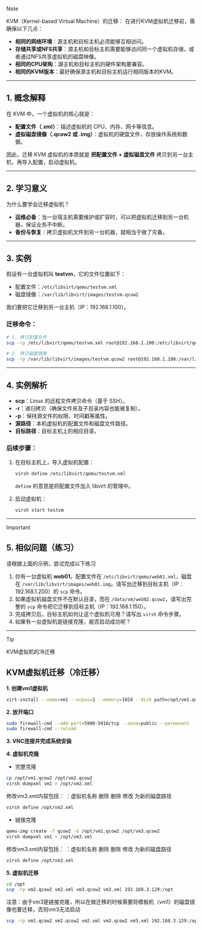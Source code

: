 > [!note]
> KVM（Kernel-based Virtual Machine）的迁移：
> 在进行KVM虚拟机迁移前，需确保以下几点：
> - **相同的网络环境**：源主机和目标主机必须能够互相访问。
> - **存储共享或NFS共享**：源主机和目标主机需要能够访问同一个虚拟机存储，或者通过NFS共享虚拟机的磁盘映像。
> - **相同的CPU架构**：源主机和目标主机的硬件架构要兼容。
> - **相同的KVM版本**：最好确保源主机和目标主机运行相同版本的KVM。
> 

---

## 1. 概念解释
在 KVM 中，一个虚拟机的核心就是：
- **配置文件（.xml）**：描述虚拟机的 CPU、内存、网卡等信息。
- **虚拟磁盘镜像（.qcow2 或 .img）**：虚拟机的硬盘文件，存放操作系统和数据。  

因此，迁移 KVM 虚拟机的本质就是 **把配置文件 + 虚拟磁盘文件** 拷贝到另一台主机，再导入配置，启动虚拟机。

---

## 2. 学习意义
为什么要学会迁移虚拟机？
- **运维必备**：当一台宿主机需要维护或扩容时，可以把虚拟机迁移到另一台机器，保证业务不中断。  
- **备份与恢复**：拷贝虚拟机文件到另一台机器，就相当于做了灾备。  

---

## 3. 实例
假设有一台虚拟机叫 **testvm**，它的文件位置如下：  
- 配置文件：`/etc/libvirt/qemu/testvm.xml`  
- 磁盘镜像：`/var/lib/libvirt/images/testvm.qcow2`

我们要把它迁移到另一台主机（IP：192.168.1.100）。  

### 迁移命令：
```bash
# 1. 拷贝配置文件
scp -rp /etc/libvirt/qemu/testvm.xml root@192.168.1.100:/etc/libvirt/qemu/

# 2. 拷贝磁盘镜像
scp -rp /var/lib/libvirt/images/testvm.qcow2 root@192.168.1.100:/var/lib/libvirt/images/
```

---

## 4. 实例解析
- **scp**：Linux 的远程文件拷贝命令（基于 SSH）。  
- **-r**：递归拷贝（确保文件夹及子目录内容也能被复制）。  
- **-p**：保持源文件的权限、时间戳等属性。  
- **源路径**：本机虚拟机的配置文件和磁盘文件路径。  
- **目标路径**：目标主机上的相应目录。  

### 后续步骤：
1. 在目标主机上，导入虚拟机配置：
   ```bash
   virsh define /etc/libvirt/qemu/testvm.xml
   ```
   `define` 的意思是将配置文件加入 libvirt 的管理中。  

2. 启动虚拟机：
   ```bash
   virsh start testvm
   ```

---

> [!IMPORTANT]
> ## 5. 相似问题（练习）
> 请根据上面的示例，尝试完成以下练习 
> 1. 你有一台虚拟机 **web01**，配置文件在 `/etc/libvirt/qemu/web01.xml`，磁盘在 `/var/lib/libvirt/images/web01.img`。请写出迁移到目标主机（IP：192.168.1.200）的 `scp` 命令。  
> 2. 如果虚拟机磁盘文件不在默认目录，而在 `/data/vm/web02.qcow2`，请写出完整的 `scp` 命令把它迁移到目标主机（IP：192.168.1.150）。  
> 3. 完成拷贝后，目标主机如何让这个虚拟机可用？请写出 `virsh` 命令步骤。  
> 4. 如果有一台虚拟机是链接克隆，能否启动成功呢？
---

>[!TIP]
>KVM虚拟机的冷迁移


## KVM虚拟机迁移（冷迁移）

**1. 创建vm1虚拟机**
```bash
virt-install --name=vm1 --vcpus=1 --memory=1024 --disk path=/opt/vm1.qcow2,size=10,format=qcow2 --cdrom=/opt/CentOS7.iso --network network=default,model=virtio --os-variant=centos7.0 --graphics vnc,listen=0.0.0.0 --noautoconsole
```
**2. 放开端口**
```bash
sudo firewall-cmd --add-port=5900-5910/tcp --zone=public --permanent
sudo firewall-cmd --reload
```
**3. VNC连接并完成系统安装**

**4. 虚拟机克隆**

- 完整克隆
```bash
cp /opt/vm1.qcow2 /opt/vm2.qcow2
virsh dumpxml vm1 > /opt/vm2.xml
```
修改vm2.xml内容包括：
<name>：虚拟机名称
删除 <uuid>
删除 <mac address>
修改 <source file> 为新的磁盘路径

```bash
virsh define /opt/vm2.xml
```

- 链接克隆
```bash
qemu-img create -f qcow2 -b /opt/vm1.qcow2 /opt/vm3.qcow2
virsh dumpxml vm1 > /opt/vm3.xml
```
修改vm3.xml内容包括：
<name>：虚拟机名称
删除 <uuid>
删除 <mac address>
修改 <source file> 为新的磁盘路径

```bash
virsh define /opt/vm3.xml
```

**5. 虚拟机迁移**
```bash
cd /opt
scp -rp vm2.qcow2 vm2.xml vm3.qcow2 vm3.xml 192.168.3.129:/opt
```
注意：由于vm3是链接克隆，所以在做迁移的时候需要将模板机（vm1）的磁盘镜像也要迁移，否则vm3无法启动

```bash
scp -rp vm1.qcow2 vm2.qcow2 vm2.xml vm3.qcow2 vm3.xml 192.168.3.129:/opt
```


